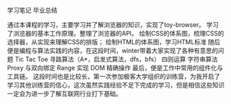 ﻿学习笔记 毕业总结

通过本课程的学习，主要学习并了解浏览器的知识，实现了toy-browser。 学习了浏览器的基本工作原理。整理了浏览器的API。 绘制CSS的体系图，梳理CSS的选择器，从实现来理解CSS的排版； 绘制HTML的体系图，学习HTML标准 随后便是编程与算法实践的内容，在这段时间，winter带着大家实现了各种有意思的问题 Tic Tac Toe 寻路算法（A*，启发式算法，dfs，bfs） 四则运算 字符串算法 Proxy 与双向绑定 Range 实现 DOM 精确操作 最后，便是工作中常用的组件化与工具链。
 这段时间也是比较长，第一次参加极客大学组织的训练营，为我开启了学习其他训练营的信心，这次虽然实践经验不足下完成的学习，但是相信这些知识一定会为进一步了解互联网行业打下基础。
